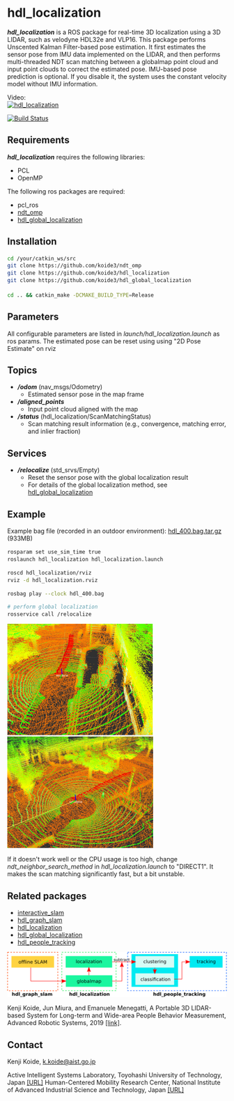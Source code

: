 # hdl_localization
***hdl_localization*** is a ROS package for real-time 3D localization using a 3D LIDAR, such as velodyne HDL32e and VLP16. This package performs Unscented Kalman Filter-based pose estimation. It first estimates the sensor pose from IMU data implemented on the LIDAR, and then performs multi-threaded NDT scan matching between a globalmap point cloud and input point clouds to correct the estimated pose. IMU-based pose prediction is optional. If you disable it, the system uses the constant velocity model without IMU information.

Video:<br>
[![hdl_localization](http://img.youtube.com/vi/1EyF9kxJOqA/0.jpg)](https://youtu.be/1EyF9kxJOqA)

[![Build Status](https://travis-ci.org/koide3/hdl_global_localization.svg?branch=master)](https://travis-ci.org/koide3/hdl_global_localization)

## Requirements
***hdl_localization*** requires the following libraries:
- PCL
- OpenMP

The following ros packages are required:
- pcl_ros
- [ndt_omp](https://github.com/koide3/ndt_omp)
- [hdl_global_localization](https://github.com/koide3/hdl_global_localization)

## Installation

```bash
cd /your/catkin_ws/src
git clone https://github.com/koide3/ndt_omp
git clone https://github.com/koide3/hdl_localization
git clone https://github.com/koide3/hdl_global_localization

cd .. && catkin_make -DCMAKE_BUILD_TYPE=Release
```

## Parameters
All configurable parameters are listed in *launch/hdl_localization.launch* as ros params.
The estimated pose can be reset using using "2D Pose Estimate" on rviz

## Topics
- ***/odom*** (nav_msgs/Odometry)
  - Estimated sensor pose in the map frame
- ***/aligned_points***
  - Input point cloud aligned with the map
- ***/status*** (hdl_localization/ScanMatchingStatus)
  - Scan matching result information (e.g., convergence, matching error, and inlier fraction)

## Services
- ***/relocalize*** (std_srvs/Empty)
  - Reset the sensor pose with the global localization result
  - For details of the global localization method, see [hdl_global_localization](https://github.com/koide3/hdl_global_localization)

## Example

Example bag file (recorded in an outdoor environment): [hdl_400.bag.tar.gz](http://www.aisl.cs.tut.ac.jp/databases/hdl_graph_slam/hdl_400.bag.tar.gz) (933MB)

```bash
rosparam set use_sim_time true
roslaunch hdl_localization hdl_localization.launch
```

```bash
roscd hdl_localization/rviz
rviz -d hdl_localization.rviz
```

```bash
rosbag play --clock hdl_400.bag
```

```bash
# perform global localization
rosservice call /relocalize
```

<img src="data/figs/localization1.png" height="256pix" /> <img src="data/figs/localization2.png" height="256pix" />

If it doesn't work well or the CPU usage is too high, change *ndt_neighbor_search_method* in *hdl_localization.launch* to "DIRECT1". It makes the scan matching significantly fast, but a bit unstable.

## Related packages

- [interactive_slam](https://github.com/koide3/interactive_slam)
- <a href="https://github.com/koide3/hdl_graph_slam">hdl_graph_slam</a>
- <a href="https://github.com/koide3/hdl_localization">hdl_localization</a>
- <a href="https://github.com/koide3/hdl_global_localization">hdl_global_localization</a>
- <a href="https://github.com/koide3/hdl_people_tracking">hdl_people_tracking</a>

<img src="data/figs/packages.png"/>

Kenji Koide, Jun Miura, and Emanuele Menegatti, A Portable 3D LIDAR-based System for Long-term and Wide-area People Behavior Measurement, Advanced Robotic Systems, 2019 [[link]](https://www.researchgate.net/publication/331283709_A_Portable_3D_LIDAR-based_System_for_Long-term_and_Wide-area_People_Behavior_Measurement).

## Contact
Kenji Koide, k.koide@aist.go.jp

Active Intelligent Systems Laboratory, Toyohashi University of Technology, Japan [\[URL\]](http://www.aisl.cs.tut.ac.jp)
Human-Centered Mobility Research Center, National Institute of Advanced Industrial Science and Technology, Japan  [\[URL\]](https://unit.aist.go.jp/rirc/en/team/smart_mobility.html)


